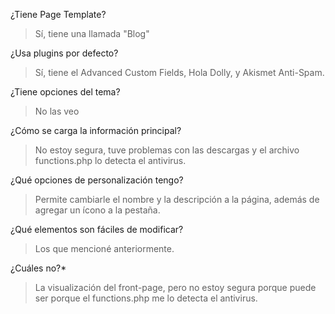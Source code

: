 ¿Tiene Page Template? 
> Sí, tiene una llamada "Blog"

¿Usa plugins por defecto?
> Sí, tiene el Advanced Custom Fields, Hola Dolly, y Akismet Anti-Spam.

¿Tiene opciones del tema? 
>No las veo

¿Cómo se carga la información principal?
> No estoy segura, tuve problemas con las descargas y el archivo functions.php lo detecta el antivirus.

¿Qué opciones de personalización tengo?
> Permite cambiarle el nombre y la descripción a la página, además de agregar un ícono a la pestaña.

¿Qué elementos son fáciles de modificar?  
>Los que mencioné anteriormente.

¿Cuáles no?*
>La visualización del front-page, pero no estoy segura porque puede ser porque el functions.php me lo detecta el antivirus.
